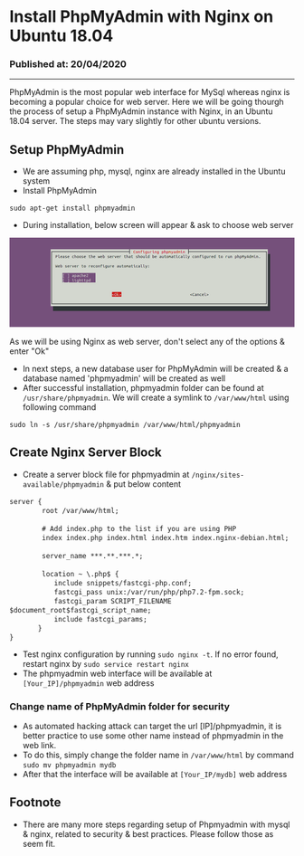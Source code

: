 # Install PhpMyAdmin with Nginx on Ubuntu 18.04
### Published at: 20/04/2020
---

PhpMyAdmin is the most popular web interface for MySql whereas nginx is becoming a popular choice for web server. Here we will be going thourgh the process of setup a PhpMyAdmin instance with Nginx, in an Ubuntu 18.04 server. The steps may vary slightly for other ubuntu versions.

## Setup PhpMyAdmin 
- We are assuming php, mysql, nginx are already installed in the Ubuntu system
- Install PhpMyAdmin
```
sudo apt-get install phpmyadmin
```
- During installation, below screen will appear & ask to choose web server
<img src="images/phpmyadmin_web_server_prompt.png" alt="hi" class="inline"/>

As we will be using Nginx as web server, don't select any of the options & enter "Ok"
- In next steps, a new database user for PhpMyAdmin will be created & a database named 'phpmyadmin' will be created as well
- After successful installation, phpmyadmin folder can be found at `/usr/share/phpmyadmin`. We will create a symlink to `/var/www/html` using following command
```
sudo ln -s /usr/share/phpmyadmin /var/www/html/phpmyadmin
```

## Create Nginx Server Block
- Create a server block file for phpmyadmin at `/nginx/sites-available/phpmyadmin` & put below content
```
server {
        root /var/www/html;

        # Add index.php to the list if you are using PHP
        index index.php index.html index.htm index.nginx-debian.html;

        server_name ***.**.***.*;

        location ~ \.php$ {
           include snippets/fastcgi-php.conf;
           fastcgi_pass unix:/var/run/php/php7.2-fpm.sock;
           fastcgi_param SCRIPT_FILENAME $document_root$fastcgi_script_name;
           include fastcgi_params;
       }
}
```
- Test nginx configuration by running `sudo nginx -t`. If no error found, restart nginx by `sudo service restart nginx`
- The phpmyadmin web interface will be available at `[Your_IP]/phpmyadmin` web address

### Change name of PhpMyAdmin folder for security
- As automated hacking attack can target the url [IP]/phpmyadmin, it is better practice to use some other name instead of phpmyadmin in the web link. 
- To do this, simply change the folder name in `/var/www/html` by command `sudo mv phpmyadmin mydb`
- After that the interface will be available at `[Your_IP/mydb]` web address

## Footnote
- There are many more steps regarding setup of Phpmyadmin with mysql & nginx, related to security & best practices. Please follow those as seem fit.